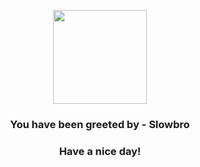 <p align="center">
    <img src="https://raw.githubusercontent.com/PokeAPI/sprites/master/sprites/pokemon/80.png" width="150" height="150">
</p>
<h3 align="center">You have been greeted by - <b>Slowbro</b></h3>
<h3 align="center">Have a nice day!</h3>
